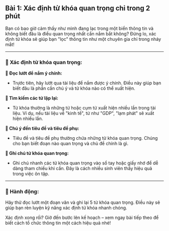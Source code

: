 ## Bài 1: Xác định từ khóa quan trọng chỉ trong 2 phút

Bạn có bao giờ cảm thấy như mình đang lạc trong một biển thông tin và không biết đâu là điều quan trọng nhất cần nắm bắt không? Đừng lo, xác định từ khóa sẽ giúp bạn "lọc" thông tin như một chuyên gia chỉ trong nháy mắt!

---

### 📌 Xác định từ khóa quan trọng:

**🔹 Đọc lướt để nắm ý chính:**
- Trước tiên, hãy lướt qua tài liệu để nắm được ý chính. Điều này giúp bạn biết đâu là phần cần chú ý và từ khóa nào có thể xuất hiện.

**🔹 Tìm kiếm các từ lặp lại:**
- Từ khóa thường là những từ hoặc cụm từ xuất hiện nhiều lần trong tài liệu. Ví dụ, nếu tài liệu về "kinh tế", từ như "GDP", "lạm phát" sẽ xuất hiện nhiều lần.

**🔹 Chú ý đến tiêu đề và tiêu đề phụ:**
- Tiêu đề và tiêu đề phụ thường chứa những từ khóa quan trọng. Chúng cho bạn biết đoạn nào quan trọng và chủ đề chính là gì.

**🔹 Ghi chú từ khóa quan trọng:**
- Ghi chú nhanh các từ khóa quan trọng vào sổ tay hoặc giấy nhớ để dễ dàng tham chiếu khi cần. Đây là cách nhiều sinh viên thấy hiệu quả trong việc ôn tập.

---

### 🚀 Hành động:

Hãy thử đọc lướt một đoạn văn và ghi lại 5 từ khóa quan trọng. Điều này sẽ giúp bạn rèn luyện kỹ năng xác định từ khóa nhanh chóng.

Xác định xong rồi? Giờ đến bước lên kế hoạch – xem ngay bài tiếp theo để biết cách tổ chức thông tin một cách hiệu quả nhé!